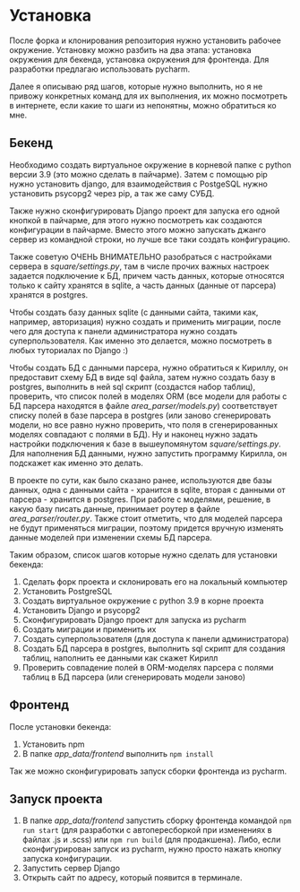 # Установка
После форка и клонирования репозитория нужно установить рабочее окружение.
Установку можно разбить на два этапа: установка окружения для бекенда, установка окружения для фронтенда. 
Для разработки предлагаю использовать pycharm.

Далее я описываю ряд шагов, которые нужно выполнить, но я не привожу конкретных команд для их выполнения, их можно посмотреть в интернете, если какие то шаги из непонятны, можно обратиться ко мне.

## Бекенд
Необходимо создать виртуальное окружение в корневой папке с python версии 3.9 (это можно сделать в пайчарме).
Затем с помощью pip нужно установить django, для взаимодействия с PostgeSQL нужно установить psycopg2 через pip, а так же саму СУБД.

Также нужно сконфигурировать Django проект для запуска его одной кнопкой в пайчарме, для этого нужно посмотреть как создаются конфигурации в пайчарме.
Вместо этого можно запускать джанго сервер из командной строки, но лучше все таки создать конфигурацию.

Также советую ОЧЕНЬ ВНИМАТЕЛЬНО разобраться с настройками сервера в *square/settings.py*, там в числе прочих важных настроек задается подключение к БД, причем часть данных, которые относятся только к сайту
хранятся в sqlite, а часть данных (данные от парсера) хранятся в postgres.

Чтобы создать базу данных sqlite (с данными сайта, такими как, например, авторизация) нужно создать и применить миграции, после чего для доступа к панели администратора нужно создать суперпользователя.
Как именно это делается, можно посмотреть в любых туториалах по Django :)

Чтобы создать БД с данными парсера, нужно обратиться к Кириллу, он предоставит схему БД в виде sql файла, затем нужно создать базу в postgres, выполнить в ней sql скрипт (создастся набор таблиц), проверить, что
список полей в моделях ORM (все модели для работы с БД парсера находятся в файле *area_parser/models.py*) соответствует списку полей в базе парсера в postgres (или заново сгенерировать модели, но все равно нужно проверить, что поля в сгенерированных моделях совпадают с полями в БД).
Ну и наконец нужно задать настройки подключения к базе в вышеупомянутом *square/settings.py*. Для наполнения БД данными, нужно запустить программу Кирилла, он подскажет как именно это делать.

В проекте по сути, как было сказано ранее, используются две базы данных, одна с данными сайта - хранится в sqlite, вторая с данными от парсера - хранится в 
postgres. При работе с моделями, решение, в какую базу писать данные, принимает роутер в файле *area_parser/router.py*.
Также стоит отметить, что для моделей парсера не будут применяться миграции, поэтому придется вручную изменять данные моделей при изменении схемы БД парсера.

Таким образом, список шагов которые нужно сделать для установки бекенда:
1) Сделать форк проекта и склонировать его на локальный компьютер
2) Установить PostgreSQL
3) Создать виртуальное окружение с python 3.9 в корне проекта
4) Установить Django и psycopg2
5) Сконфигурировать Django проект для запуска из pycharm
6) Создать миграции и применить их
7) Создать суперпользователя (для доступа к панели администратора)
8) Создать БД парсера в postgres, выполнить sql скрипт для создания таблиц, наполнить ее данными как скажет Кирилл
9) Проверить совпадение полей в ORM-моделях парсера с полями таблиц в БД парсера (или сгенерировать модели заново)

## Фронтенд
После установки бекенда:
1) Установить npm
2) В папке *app_data/frontend* выполнить ```npm install```

Так же можно сконфигурировать запуск сборки фронтенда из pycharm.

## Запуск проекта
1) В папке *app_data/frontend* запустить сборку фронтенда командой ```npm run start``` (для разработки с автопересборкой при изменениях в файлах .js и .scss) или ```npm run build``` (для продакшена). Либо, если сконфигурирован запуск из pycharm, нужно просто нажать кнопку запуска конфигурации.
2) Запустить сервер Django
3) Открыть сайт по адресу, который появится в терминале.